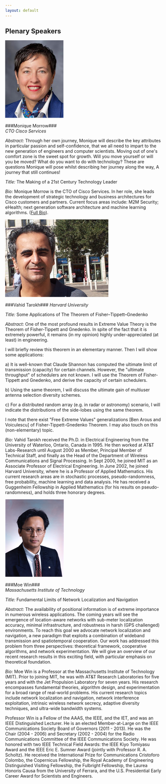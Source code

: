 ```yaml
---
layout: default
---
```


## Plenary Speakers ##

![Monique Marrow](images/Morrow.jpg)

###Monique Morrow###  
*CTO Cisco Services*

*Abstract:* Through her own journey, Monique will describe the key attributes in particular passion and self-confidence, that we all need to impart to the new generation of engineers and computer scientists. Moving out of one's comfort zone is the sweet spot for growth.  Will you move yourself or will you be moved? What do you want to do with technology? These are questions Monique will pose whilst describing her journey along the way, A journey that still continues!

*Title:* The Making of a 21st Century Technology Leader

*Bio:* Monique Morrow is the CTO of Cisco Services. In her role, she leads the development of strategic technology and business architectures for Cisco customers and partners. Current focus areas include:  M2M Security; eHealth; next generation software architecture and machine learning algorithms. ([Full Bio](files/morrow.pdf)).


![Vahid Tarokh](images/Tarokh.jpg)

###Vahid Tarokh###
*Harvard University*

*Title:* Some Applications of The Theorem of Fisher–Tippett–Gnedenko

*Abstract:* One of the most profound results in Extreme Value Theory is the Theorem of Fisher-Tippett and Gnedenko. In spite of the fact that it is extremely powerful, it remains (in my opinion) highly  under-appreciated (at least) in engineering.

I will briefly review this theorem in an elementary manner. Then I will show some applications:

a)  It is well-known that Claude Shannon has computed the ultimate limit of transmission (capacity) for certain channels.  However, the "ultimate throughput" of schedulers are not known. I will use the Theorem of Fisher-Tippett and Gnedenko, and derive the capacity of certain schedulers.

b) Using the same theorem, I will discuss the ultimate gain of multiuser antenna selection diversity schemes.

c) For a distributed random array (e.g. in radar or astronomy) scenario, I will indicate the distributions of the side-lobes using the same theorem.

I note that there exist "Free Extreme Values" generalizations [Ben Arous and Voiculescu] of Fisher-Tippett-Gnedenko Theorem.  I may also touch on this (non-elementary) topic.

*Bio:* Vahid Tarokh received the Ph.D. in Electrical Engineering from the University of Waterloo, Ontario, Canada in 1995. He then worked at AT&T Labs-Research until August 2000 as Member, Principal Member of Technical Staff, and finally as the Head of the Department of Wireless Communications and Signal Processing.  In Sept 2000, he joined MIT as an Associate Professor of Electrical Engineering. In June 2002, he joined Harvard University, where he is a Professor of Applied Mathematics. His current research areas are in stochastic processes, pseudo-randomness, free probability, machine learning and data analysis.  He has received a Guggenheim Fellowship in Applied Mathematics (for his results on pseudo-randomness), and holds three honorary degrees.


![Moe Win](images/Win.jpg)

###Moe Win###  
*Massachusetts Institute of Technology*

*Title:* Fundamental Limits of Network Localization and Navigation

*Abstract:* The availability of positional information is of extreme importance in numerous wireless applications. The coming years will see the emergence of location-aware networks with sub-meter localization accuracy, minimal infrastructure, and robustness in harsh (GPS challenged) environments. To reach this goal we advocate network localization and navigation, a new paradigm that exploits a combination of wideband transmission and spatiotemporal cooperation. Our work has addressed this problem from three perspectives: theoretical framework, cooperative algorithms, and network experimentation. We will give an overview of our recent research results in this exciting field, with particular emphasis on theoretical foundation.

*Bio:* Moe Win is a Professor at the Massachusetts Institute of Technology (MIT). Prior to joining MIT, he was with AT&T Research Laboratories for five years and with the Jet Propulsion Laboratory for seven years. His research encompasses fundamental theories, algorithm design, and experimentation for a broad range of real-world problems. His current research topics include network localization and navigation, network interference exploitation, intrinsic wireless network secrecy, adaptive diversity techniques, and ultra-wide bandwidth systems.

Professor Win is a Fellow of the AAAS, the IEEE, and the IET, and was an IEEE Distinguished Lecturer. He is an elected Member-at-Large on the IEEE Communications Society Board of Governors (2011 - 2013). He was the Chair (2004 - 2006) and Secretary (2002 - 2004) for the Radio Communications Committee of the IEEE Communications Society. He was honored with two IEEE Technical Field Awards: the IEEE Kiyo Tomiyasu Award and the IEEE Eric E. Sumner Award (jointly with Professor R. A. Scholtz). He received the International Prize for Communications Cristoforo Colombo, the Copernicus Fellowship, the Royal Academy of Engineering Distinguished Visiting Fellowship, the Fulbright Fellowship, the Laurea Honoris Causa from the University of Ferrara, and the U.S. Presidential Early Career Award for Scientists and Engineers. 
